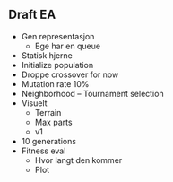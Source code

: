 ## Draft EA

- Gen representasjon
	- Ege har en queue
- Statisk hjerne
- Initialize population
- Droppe crossover for now
- Mutation rate 10%
- Neighborhood – Tournament selection
- Visuelt
	- Terrain
	- Max parts
	- v1
- 10 generations
- Fitness eval
	- Hvor langt den kommer
	- Plot
